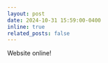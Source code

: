 ```yaml
---
layout: post
date: 2024-10-31 15:59:00-0400
inline: true
related_posts: false
---
```


Website online!
